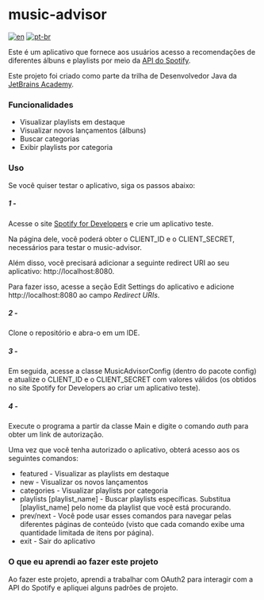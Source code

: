 # music-advisor

[![en](https://img.shields.io/badge/lang-en-red.svg)](https://github.com/douglasdotv/music-advisor/blob/master/README.md)
[![pt-br](https://img.shields.io/badge/lang-pt--br-green.svg)](https://github.com/douglasdotv/music-advisor/blob/master/README.pt-br.md)

Este é um aplicativo  que fornece aos usuários acesso a recomendações de diferentes álbuns e playlists 
por meio da [API do Spotify](https://developer.spotify.com/documentation/web-api/).

Este projeto foi criado como parte da trilha de Desenvolvedor Java da [JetBrains Academy](https://hyperskill.org/).

### Funcionalidades
- Visualizar playlists em destaque
- Visualizar novos lançamentos (álbuns)
- Buscar categorias
- Exibir playlists por categoria

### Uso
Se você quiser testar o aplicativo, siga os passos abaixo:

##### **1** -
Acesse o site [Spotify for Developers](https://developer.spotify.com/dashboard/login) e crie um aplicativo teste.

Na página dele, você poderá obter o CLIENT_ID e o CLIENT_SECRET, necessários para testar o music-advisor.

Além disso, você precisará adicionar a seguinte redirect URI ao seu aplicativo: http://localhost:8080.

Para fazer isso, acesse a seção Edit Settings do aplicativo e adicione http://localhost:8080 ao campo _Redirect URIs_.

##### **2** - 
Clone o repositório e abra-o em um IDE.

##### **3** -
Em seguida, acesse a classe MusicAdvisorConfig (dentro do pacote config) e atualize o CLIENT_ID e o CLIENT_SECRET com valores válidos (os obtidos no site Spotify for Developers ao criar um aplicativo teste).

##### **4** - 
Execute o programa a partir da classe Main e digite o comando _auth_ para obter um link de autorização.

Uma vez que você tenha autorizado o aplicativo, obterá acesso aos os seguintes comandos:

- featured - Visualizar as playlists em destaque
- new - Visualizar os novos lançamentos
- categories - Visualizar playlists por categoria
- playlists [playlist_name] - Buscar playlists específicas. Substitua [playlist_name] pelo nome da playlist que você está procurando.
- prev/next - Você pode usar esses comandos para navegar pelas diferentes páginas de conteúdo (visto que cada comando exibe uma quantidade limitada de itens por página).
- exit - Sair do aplicativo

### O que eu aprendi ao fazer este projeto
Ao fazer este projeto, aprendi a trabalhar com OAuth2 para interagir com a API do Spotify e apliquei alguns padrões de projeto.